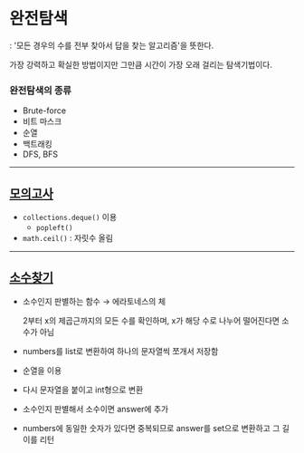 # 완전탐색

: '모든 경우의 수를 전부 찾아서 답을 찾는 알고리즘'을 뜻한다.

가장 강력하고 확실한 방법이지만 그만큼 시간이 가장 오래 걸리는 탐색기법이다.

### 완전탐색의 종류

- Brute-force
- 비트 마스크
- 순열
- 백트래킹
- DFS, BFS

---

## [모의고사](https://programmers.co.kr/learn/courses/30/lessons/42840)

- `collections.deque()` 이용
    - `popleft()`
- `math.ceil()` : 자릿수 올림

---

## [소수찾기](https://programmers.co.kr/learn/courses/30/lessons/42839)

- 소수인지 판별하는 함수 → 에라토네스의 체
    
    2부터 x의 제곱근까지의 모든 수를 확인하며, x가 해당 수로 나누어 떨어진다면 소수가 아님
    
- numbers를 list로 변환하여 하나의 문자열씩 쪼개서 저장함
- 순열을 이용
- 다시 문자열을 붙이고 int형으로 변환
- 소수인지 판별해서 소수이면 answer에 추가
- numbers에 동일한 숫자가 있다면 중복되므로 answer를 set으로 변환하고 그 길이를 리턴


